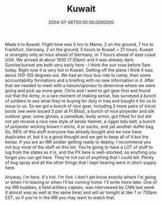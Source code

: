 ﻿---
title: Kuwait
date: "2004-07-06T00:00:00.0000000"
featuredImage: img/kuwait-featured.png
---

Made it to Kuwait. Flight time was 5 hrs to Maine, 2 on the ground, 7 hrs to Frankfurt, Germany, 2 on the ground, 5 hours to Kuwait = 21 hours. Kuwait is strangely only an hour ahead of Germany, or 7 hours ahead of east coast USA. We arrived at about 1930 (7:30pm) and it was already dark. Sunrise/sunset are both very early here - I think the sun rose before 5am today. Right now it is very hot in Kuwait. Getting off the plane I think it was about 100-105 degrees out. We had an hour bus ride to camp, then some accountability formations and a briefing with no new information in it. After that we needed to meet with a liaison/sponsor to determine where we were going and pick up more gear. Chris and I went to get gear first and found out that the Army, in a rare moment of making sense, has surveyed a bunch of soldiers to see what they're buying for duty in Iraq and bought it for us to issue to us. So we got a bunch of nice gear, including 2 more pairs of (nice) boots (we were issued 3 pair at Ft Bliss), a bunch of nice polyester and silk outdoor gear, some gloves, a camelbak, body armor, got fitted for but did not yet receive a nice new style of kevlar helmet, a rigger bdu belt, a bunch of polyester wicking brown t-shirts, 4 pr socks, and yet another duffel bag. So, 99% of this stuff everyone has already bought and we now have duplicates of, but it is a good thought and we get to keep all of it but the kevlar. If you are an IRR soldier getting ready to deploy, I recommend you not buy most of the stuff on this list. You're going to have a LOT of stuff to lug from the states as it is, and the PX here is well-stocked, so anything you forget you can get here. They're not out of anything that I could tell. Plenty of bug spray and all the other things that I kept hearing were in short supply here.

Anyway, I'm here. It's hot. I'm fine. I don't yet know exactly where I'm going or when I'm leaving or when I'll be coming home. I'll write more later. One of my IRR buddies, a field artillery captain, was interviewed by CNN last week (I almost was as well at the same time) and will air tonight at like 7 or 730pm EST, so if you're in the IRR you may want to watch that.

